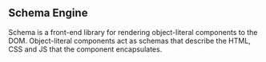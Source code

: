 ## Schema Engine

Schema is a front-end library for rendering object-literal components to the DOM. Object-literal components act as schemas that describe the HTML, CSS and JS that the component encapsulates.
